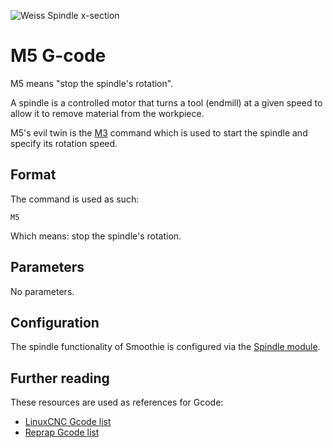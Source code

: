 
![Weiss Spindle x-section](/images/external/http.www.careandcontrols.com.images.demo.gallery.spare.20parts.weiss.20spindle.20x.section.jpg)

# M5 G-code

M5 means "stop the spindle's rotation".

A spindle is a controlled motor that turns a tool (endmill) at a given speed to allow it to remove material from the workpiece.

M5's evil twin is the [M3](m3.md) command which is used to start the spindle and specify its rotation speed.

## Format

The command is used as such:

```gcode
M5
```

Which means: stop the spindle's rotation.

## Parameters

No parameters.

## Configuration

The spindle functionality of Smoothie is configured via the [Spindle module](/spindle-module.md).

## Further reading

These resources are used as references for Gcode:
- [LinuxCNC Gcode list](http://linuxcnc.org/docs/html/gcode.html)
- [Reprap Gcode list](http://reprap.org/wiki/G-code)
